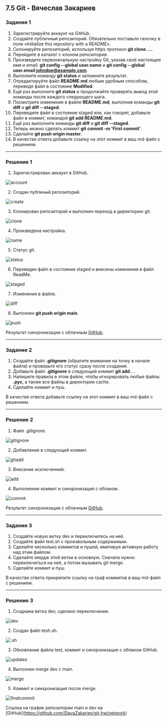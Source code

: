 
## 7.5 Git - Вячеслав Закариев

### Задание 1

1. Зарегистрируйте аккаунт на GitHub.
2. Создайте публичный репозиторий. Обязательно поставьте галочку в поле «Initialize this repository with a README».
3. Склонируйте репозиторий, используя https протокол **git clone ....**
4. Перейдите в каталог с клоном репозитория.
5. Произведите первоначальную настройку Git, указав своё настоящее имя и email: **git config --global user.name** и **git config --global user.email johndoe@example.com**.
6. Выполните команду **git status** и запомните результат.
7. Отредактируйте файл **README.md** любым удобным способом, переведя файл в состояние **Modified**.
8. Ещё раз выполните **git status** и продолжайте проверять вывод этой команды после каждого следующего шага.
9. Посмотрите изменения в файле **README.md**, выполнив команды **git diff** и **git diff --staged**.
10. Переведите файл в состояние staged или, как говорят, добавьте файл в коммит, командой **git add README.md**.
11. Ещё раз выполните команды **git diff** и **git diff --staged**.
12. Теперь можно сделать коммит **git commit -m 'First commit'**.
13. Сделайте **git push origin master**.
14. В качестве ответа добавьте ссылку на этот коммит в ваш md-файл с решением.

---

### Решение 1

1. Зарегистрирован аккаукт в GitHub.

![account](https://github.com/SlavaZakariev/netology/blob/c22ce3ca6b7e6f3283bf17a9d019e1457ba34e41/ci-cd/7.5_git/resources/git_1.1.jpg)

2. Создан публиный репозиторий.

![create](https://github.com/SlavaZakariev/netology/blob/c22ce3ca6b7e6f3283bf17a9d019e1457ba34e41/ci-cd/7.5_git/resources/git_1.2.jpg)

3. Клонирован репозиторий и выполнен переход в директорию git.

![clone](https://github.com/SlavaZakariev/netology/blob/ac4e45162ec152db07b4591b1cfb6956127f35eb/ci-cd/7.5_git/resources/git_1.3.jpg)

4. Произведена настройка.

![name](https://github.com/SlavaZakariev/netology/blob/ac4e45162ec152db07b4591b1cfb6956127f35eb/ci-cd/7.5_git/resources/git_1.4.jpg)

5. Статус git.

![status](https://github.com/SlavaZakariev/netology/blob/ac4e45162ec152db07b4591b1cfb6956127f35eb/ci-cd/7.5_git/resources/git_1.5.jpg)

6. Переведен файл в состояние staged и внесены изменения в файл ReadMe.

![staged](https://github.com/SlavaZakariev/netology/blob/e3b461ffda9498a10d4861e9c1c452b784a6f28a/ci-cd/7.5_git/resources/git_1.6.jpg)

7. Изменения в файле.

![diff](https://github.com/SlavaZakariev/netology/blob/e3b461ffda9498a10d4861e9c1c452b784a6f28a/ci-cd/7.5_git/resources/git_1.7.jpg)

8. Выполнен **git push origin main**.

![push](https://github.com/SlavaZakariev/netology/blob/6731b19cdaf56330cad08b66396fc6d8ec0d69c9/ci-cd/7.5_git/resources/git_1.8.jpg)

Результат синхронизации с облачным [GitHub](https://github.com/SlavaZakariev/git-hw/graphs/commit-activity).

---

### Задание 2

1. Создайте файл **.gitignore** (обратите внимание на точку в начале файла) и проверьте его статус сразу после создания.
2. Добавьте файл **.gitignore** в следующий коммит **git add**....
3. Напишите правила в этом файле, чтобы игнорировать любые файлы **.pyc**, а также все файлы в директории cache.
4. Сделайте коммит и пуш.

В качестве ответа добавьте ссылку на этот коммит в ваш md-файл с решением.

---

### Решение 2

1. Файл .gitignore.

![gitignore](https://github.com/SlavaZakariev/netology/blob/ce1ecaa242cc1a02a39a3d1ede2c760afe0ac49f/ci-cd/7.5_git/resources/git_2.1.jpg)

2. Добавление в следующий коммит.

![gitadd](https://github.com/SlavaZakariev/netology/blob/ce1ecaa242cc1a02a39a3d1ede2c760afe0ac49f/ci-cd/7.5_git/resources/git_2.2.jpg)

3. Внесение исключенний.

![add](https://github.com/SlavaZakariev/netology/blob/ce1ecaa242cc1a02a39a3d1ede2c760afe0ac49f/ci-cd/7.5_git/resources/git_2.3.jpg)

4. Выполнение коммит и синхронизация с облаком.

![commit](https://github.com/SlavaZakariev/netology/blob/ce1ecaa242cc1a02a39a3d1ede2c760afe0ac49f/ci-cd/7.5_git/resources/git_2.4.jpg)

Результат синхронизации с облачным [GitHub](https://github.com/SlavaZakariev/git-hw/graphs/commit-activity).

---

### Задание 3

1. Создайте новую ветку dev и переключитесь на неё.
2. Создайте файл test.sh с произвольным содержимым.
3. Сделайте несколько коммитов и пушей, имитируя активную работу над этим файлом.
4. Сделайте мердж этой ветки в основную. Сначала нужно переключиться на неё, а потом вызывать git merge.
5. Сделайте коммит и пуш.

В качестве ответа прикрепите ссылку на граф коммитов в ваш md-файл с решением.

---

### Решение 3

1. Созднана ветка dev, сделано переключение.

![dev](https://github.com/SlavaZakariev/netology/blob/e5175794f0d0ad870da676b21d3e7071960a75c1/ci-cd/7.5_git/resources/git_3.1.jpg)

2. Создан файл tesh.sh.

![.sh](https://github.com/SlavaZakariev/netology/blob/e5175794f0d0ad870da676b21d3e7071960a75c1/ci-cd/7.5_git/resources/git_3.2.jpg)

3. Обновление файла test, коммит и синхронизация с облаком GitHub.

![updates](https://github.com/SlavaZakariev/netology/blob/53f414061b41e8be18bab9422a6a0e661ecc729b/ci-cd/7.5_git/resources/git_3.3.jpg)

4. Выполнен merge dev с main.

![merge](https://github.com/SlavaZakariev/netology/blob/53f414061b41e8be18bab9422a6a0e661ecc729b/ci-cd/7.5_git/resources/git_3.4.jpg)

5. Коммит и синхронизация после merge.

![finalcommit](https://github.com/SlavaZakariev/netology/blob/3bc5644a2d81b0f8ef426b5b22fafed197cd5cd6/ci-cd/7.5_git/resources/git_3.5.jpg)

Ссылка на график репозитории main и dev на [GitHub[(https://github.com/SlavaZakariev/git-hw/network)
